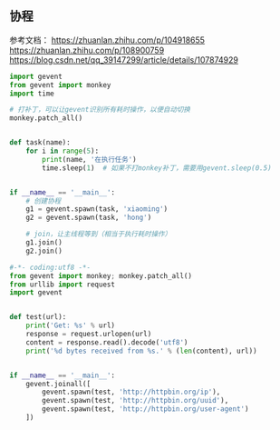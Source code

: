 ## 协程

参考文档：
https://zhuanlan.zhihu.com/p/104918655
https://zhuanlan.zhihu.com/p/108900759
https://blog.csdn.net/qq_39147299/article/details/107874929

```python
import gevent
from gevent import monkey
import time

# 打补丁，可以让gevent识别所有耗时操作，以便自动切换
monkey.patch_all()


def task(name):
    for i in range(5):
        print(name, '在执行任务')
        time.sleep(1)  # 如果不打monkey补丁，需要用gevent.sleep(0.5)


if __name__ == '__main__':
    # 创建协程
    g1 = gevent.spawn(task, 'xiaoming')
    g2 = gevent.spawn(task, 'hong')

    # join，让主线程等到（相当于执行耗时操作）
    g1.join()
    g2.join()
```

```python
#-*- coding:utf8 -*-
from gevent import monkey; monkey.patch_all()
from urllib import request
import gevent


def test(url):
    print('Get: %s' % url)
    response = request.urlopen(url)
    content = response.read().decode('utf8')
    print('%d bytes received from %s.' % (len(content), url))


if __name__ == '__main__':
    gevent.joinall([
        gevent.spawn(test, 'http://httpbin.org/ip'),
        gevent.spawn(test, 'http://httpbin.org/uuid'),
        gevent.spawn(test, 'http://httpbin.org/user-agent')
    ])
```